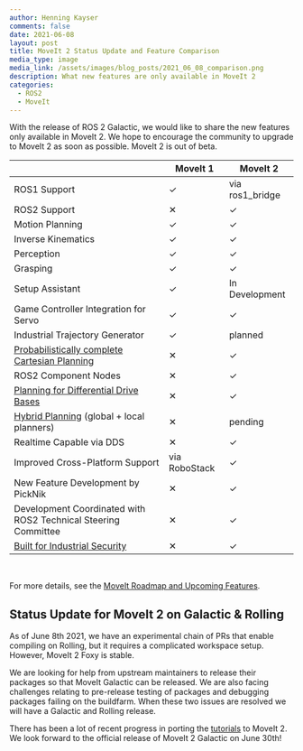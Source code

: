 ```yaml
---
author: Henning Kayser
comments: false
date: 2021-06-08
layout: post
title: MoveIt 2 Status Update and Feature Comparison
media_type: image
media_link: /assets/images/blog_posts/2021_06_08_comparison.png
description: What new features are only available in MoveIt 2
categories:
  - ROS2
  - MoveIt
---
```


With the release of ROS 2 Galactic, we would like to share the new features only available in MoveIt 2. We hope to encourage the community to upgrade to MoveIt 2 as soon as possible. MoveIt 2 is out of beta.

<table class="table table-striped table--moveit-status-update">
  <thead>
    <tr>
      <th>&nbsp;</th>
      <th>MoveIt 1</th>
      <th>MoveIt 2</th>
    </tr>
  </thead>
  <tbody>
    <tr>
      <td>ROS1 Support</td>
      <td class="done">✓</td>
      <td class="dev">via ros1_bridge</td>
    </tr>
    <tr>
      <td>ROS2 Support</td>
      <td class="not">✕</td>
      <td class="done">✓</td>
    </tr>
    <tr>
      <td>Motion Planning</td>
      <td class="done">✓</td>
      <td class="done">✓</td>
    </tr>
    <tr>
      <td>Inverse Kinematics</td>
      <td class="done">✓</td>
      <td class="done">✓</td>
    </tr>
    <tr>
      <td>Perception</td>
      <td class="done">✓</td>
      <td class="done">✓</td>
    </tr>
    <tr>
      <td>Grasping</td>
      <td class="done">✓</td>
      <td class="done">✓</td>
    </tr>
    <tr>
      <td>Setup Assistant</td>
      <td class="done">✓</td>
      <td class="dev">In Development</td>
    </tr>
    <tr>
      <td>Game Controller Integration for Servo</td>
      <td class="done">✓</td>
      <td class="done">✓</td>
    </tr>
    <tr>
      <td>Industrial Trajectory Generator</td>
      <td class="done">✓</td>
      <td class="dev">planned</td>
    </tr>
    <tr>
      <td><a href="https://github.com/ros-planning/moveit2/tree/main/moveit_demo_nodes/run_ompl_constrained_planning" target="_blank">Probabilistically complete Cartesian Planning</a></td>
      <td class="not">✕</td>
      <td class="done">✓</td>
    </tr>
    <tr>
      <td>ROS2 Component Nodes</td>
      <td class="not">✕</td>
      <td class="done">✓</td>
    </tr>
    <tr>
      <td><a href="http://moveit2_tutorials.picknik.ai/doc/mobile_base_arm/mobile_base_arm_tutorial.html" target="_blank">Planning for Differential Drive Bases</a></td>
      <td class="not">✕</td>
      <td class="done">✓</td>
    </tr>
    <tr>
      <td><a href="https://github.com/ros-planning/moveit2/pull/488" target="_blank">Hybrid Planning</a> (global + local planners)</td>
      <td class="not">✕</td>
      <td class="done">pending</td>
    </tr>
    <tr>
      <td>Realtime Capable via DDS</td>
      <td class="not">✕</td>
      <td class="done">✓</td>
    </tr>
    <tr>
      <td>Improved Cross-Platform Support</td>
      <td class="dev">via RoboStack</td>
      <td class="done">✓</td>
    </tr>
    <tr>
      <td>New Feature Development by PickNik</td>
      <td class="not">✕</td>
      <td class="done">✓</td>
    </tr>
    <tr>
      <td>Development Coordinated with ROS2 Technical Steering Committee</td>
      <td class="not">✕</td>
      <td class="done">✓</td>
    </tr>
    <tr>
      <td><a href="https://design.ros2.org/articles/ros2_dds_security.html" target="_blank">Built for Industrial Security </a></td>
      <td class="not">✕</td>
      <td class="done">✓</td>
    </tr>
  </tbody>
</table>

<br>

For more details, see the [MoveIt Roadmap and Upcoming Features](https://moveit.ros.org/documentation/contributing/roadmap/).

## Status Update for MoveIt 2 on Galactic & Rolling

As of June 8th 2021, we have an experimental chain of PRs that enable compiling on Rolling, but it requires a complicated workspace setup. However, MoveIt 2 Foxy is stable.

We are looking for help from upstream maintainers to release their packages so that MoveIt Galactic can be released. We are also facing challenges relating to pre-release testing of packages and debugging packages failing on the buildfarm. When these two issues are resolved we will have a Galactic and Rolling release.

There has been a lot of recent progress in porting the [tutorials](http://moveit2_tutorials.picknik.ai) to MoveIt 2. We look forward to the official release of MoveIt 2 Galactic on June 30th!
